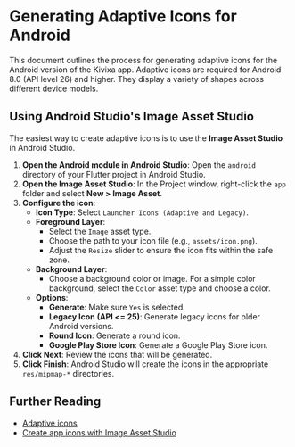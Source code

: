 # Generating Adaptive Icons for Android

This document outlines the process for generating adaptive icons for the Android version of the Kivixa app. Adaptive icons are required for Android 8.0 (API level 26) and higher. They display a variety of shapes across different device models.

## Using Android Studio's Image Asset Studio

The easiest way to create adaptive icons is to use the **Image Asset Studio** in Android Studio.

1.  **Open the Android module in Android Studio**: Open the `android` directory of your Flutter project in Android Studio.
2.  **Open the Image Asset Studio**: In the Project window, right-click the `app` folder and select **New > Image Asset**.
3.  **Configure the icon**:
    *   **Icon Type**: Select `Launcher Icons (Adaptive and Legacy)`.
    *   **Foreground Layer**:
        *   Select the `Image` asset type.
        *   Choose the path to your icon file (e.g., `assets/icon.png`).
        *   Adjust the `Resize` slider to ensure the icon fits within the safe zone.
    *   **Background Layer**:
        *   Choose a background color or image. For a simple color background, select the `Color` asset type and choose a color.
    *   **Options**:
        *   **Generate**: Make sure `Yes` is selected.
        *   **Legacy Icon (API <= 25)**: Generate legacy icons for older Android versions.
        *   **Round Icon**: Generate a round icon.
        *   **Google Play Store Icon**: Generate a Google Play Store icon.
4.  **Click Next**: Review the icons that will be generated.
5.  **Click Finish**: Android Studio will create the icons in the appropriate `res/mipmap-*` directories.

## Further Reading

*   [Adaptive icons](https://developer.android.com/guide/practices/ui_guidelines/icon_design_adaptive)
*   [Create app icons with Image Asset Studio](https://developer.android.com/studio/write/image-asset-studio)

